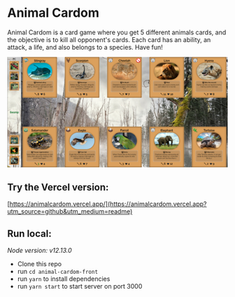 # Animal Cardom

Animal Cardom is a card game where you get 5 different animals cards, and the objective is to kill all opponent's cards. Each card has an ability, an attack, a life, and also belongs to a species. Have fun!

![Gameplay demo](./public/images/gameplay-demo.png)

## Try the Vercel version:

[https://animalcardom.vercel.app/](https://animalcardom.vercel.app?utm_source=github&utm_medium=readme)

## Run local:

_Node version: v12.13.0_

- Clone this repo
- run `cd animal-cardom-front`
- run `yarn` to install dependencies
- run `yarn start` to start server on port 3000
